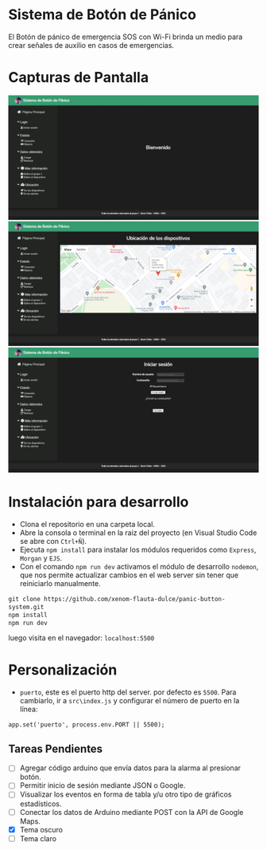 # Sistema de Botón de Pánico
El Botón de pánico de emergencia SOS con Wi-Fi brinda un medio para crear señales de auxilio en casos de emergencias.

# Capturas de Pantalla

![Sistema de Botón de Pánico](src/public/img/Captura001.jpeg)
![Maps](src/public/img/Captura002.jpeg)
![Inicio de sesión](src/public/img/Captura003.jpeg)

# Instalación para desarrollo
- Clona el repositorio en una carpeta local.
- Abre la consola o terminal en la raiz del proyecto (en Visual Studio Code se abre con `Ctrl+Ñ`).
- Ejecuta `npm install` para instalar los módulos requeridos como `Express`, `Morgan` y `EJS`.
- Con el comando `npm run dev` activamos el módulo de desarrollo `nodemon`, que nos permite actualizar cambios en el web server sin tener que reiniciarlo manualmente.

```shell
git clone https://github.com/xenom-flauta-dulce/panic-button-system.git
npm install
npm run dev
```
luego visita en el navegador: `localhost:5500`

# Personalización
- `puerto`, este es el puerto http del server. por defecto es `5500`.
Para cambiarlo, ir a `src\index.js` y configurar el número de puerto en la línea:
```
app.set('puerto', process.env.PORT || 5500);
```

## Tareas Pendientes

- [ ] Agregar código arduino que envía datos para la alarma al presionar botón.
- [ ] Permitir inicio de sesión mediante JSON o Google.
- [ ] Visualizar los eventos en forma de tabla y/u otro tipo de gráficos estadísticos.
- [ ] Conectar los datos de Arduino mediante POST con la API de Google Maps.
- [x] Tema oscuro
- [ ] Tema claro
